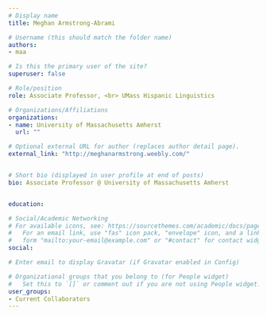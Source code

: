 ```yaml
---
# Display name
title: Meghan Armstrong-Abrami

# Username (this should match the folder name)
authors:
- maa

# Is this the primary user of the site?
superuser: false

# Role/position
role: Associate Professor, <br> UMass Hispanic Linguistics

# Organizations/Affiliations
organizations:
- name: University of Massachusetts Amherst
  url: ""

# Optional external URL for author (replaces author detail page).
external_link: "http://meghanarmstrong.weebly.com/"


# Short bio (displayed in user profile at end of posts)
bio: Associate Professor @ University of Massachusetts Amherst


education:

# Social/Academic Networking
# For available icons, see: https://sourcethemes.com/academic/docs/page-builder/#icons
#   For an email link, use "fas" icon pack, "envelope" icon, and a link in the
#   form "mailto:your-email@example.com" or "#contact" for contact widget.
social:

# Enter email to display Gravatar (if Gravatar enabled in Config)

# Organizational groups that you belong to (for People widget)
#   Set this to `[]` or comment out if you are not using People widget.
user_groups:
- Current Collaborators
---
```


